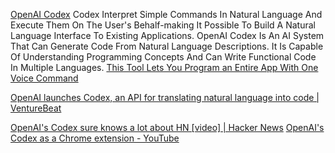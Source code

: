 
[OpenAI Codex](https://openai.com/blog/openai-codex)
Codex Interpret Simple Commands In Natural Language And Execute Them On The User's Behalf-making It Possible To Build A Natural Language Interface To Existing Applications.
OpenAI Codex Is An AI System That Can Generate Code From Natural Language Descriptions. It Is Capable Of Understanding Programming Concepts And Can Write Functional Code In Multiple Languages.
[This Tool Lets You Program an Entire App With One Voice Command](https://www.vice.com/en/article/dyveay/learning-to-code-openai-codex-natural-language-processing)

[OpenAI launches Codex, an API for translating natural language into code | VentureBeat](https://venturebeat.com/business/openai-launches-codex-an-api-for-translating-natural-language-into-code)

[OpenAI's Codex sure knows a lot about HN [video] | Hacker News](https://news.ycombinator.com/item?id=28191362)
[OpenAI's Codex as a Chrome extension - YouTube](https://www.youtube.com/watch?v=aneK0TUUAfA)
